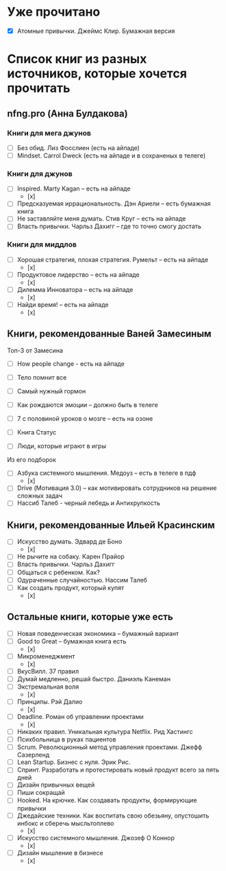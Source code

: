 # Уже прочитано 

- [x] Атомные привычки. Джеймс Клир. Бумажная версия

# Список книг из разных источников, которые хочется прочитать

## nfng.pro (Анна Булдакова)

### Книги для мега джунов
- [ ] Без обид. Лиз Фосслиен (есть на айпаде)
- [ ] Mindset. Carrol Dweck (есть на айпаде и в сохраненых в телеге)

### Книги для джунов
- [ ] Inspired. Marty Kagan – есть на айпаде 
	- [x] 
- [ ] Предсказуемая иррациональность. Дэн Ариели – есть бумажная книга
- [ ] Не заставляйте меня думать. Стив Круг – есть на айпаде 
- [ ] Власть привычки. Чарльз Дахигг – где то точно смогу достать

### Книги для миддлов
- [ ] Хорошая стратегия, плохая стратегия. Румельт – есть на айпаде 
	- [x] 
- [ ] Продуктовое лидерство – есть на айпаде
	- [x] 
- [ ] Дилемма Инноватора – есть на айпаде 
	- [x] 
- [ ] Найди время! – есть на айпаде 
	- [x] 

## Книги, рекомендованные Ваней Замесиным 

Топ-3 от Замесина
- [ ] How people change - есть на айпаде 
- [ ] Тело помнит все 
- [ ] Самый нужный гормон 

- [ ] Как рождаются эмоции – должно быть в телеге 
- [ ] 7 с половиной уроков о мозге – есть на озоне
- [ ] Книга Статус 
- [ ] Люди, которые играют в игры

Из его подборок 
- [ ] Азбука системного мышления. Медоуз – есть в телеге в пдф 
	- [x] 
- [ ] Drive (Мотивация 3.0) – как мотивировать сотрудников на решение сложных задач 
- [ ] Нассиб Талеб - черный лебедь и Антихрупкость
## Книги, рекомендованные Ильей Красинским

- [ ] Искусство думать. Эдвард де Боно 
	- [x] 
- [ ] Не рычите на собаку. Карен Прайор
- [ ] Власть привычки. Чарльз Дахигг
- [ ] Общаться с ребенком. Как?
- [ ] Одураченные случайностью. Нассим Талеб 
- [ ] Как создать продукт, который купят 
	- [x] 

## Остальные книги, которые уже есть 

- [ ] Новая поведенческая экономика – бумажный вариант 
- [ ] Good to Great – бумажная книга есть 
	- [x] 
- [ ] Микроменеджмент 
	- [x] 
- [ ] ВкусВилл. 37 правил 
- [ ] Думай медленно, решай быстро. Даниэль Канеман 
- [ ] Экстремальная воля 
	- [x] 
- [ ] Принципы. Рэй Далио 
	- [x] 
- [ ] Deadline. Роман об управлении проектами 
	- [x] 
- [ ] Никаких правил. Уникальная культура Netflix. Рид Хастингс
- [ ] Психбольница в руках пациентов
- [ ] Scrum. Революционный метод управления проектами. Джефф Сазерленд 
- [ ] Lean Startup. Бизнес с нуля. Эрик Рис. 
- [ ] Спринт. Разработать и протестировать новый продукт всего за пять дней
- [ ] Дизайн привычных вещей
- [ ] Пиши сокращай
- [ ] Hooked. На крючке. Как создавать продукты, формирующие привычки
- [ ] Джедайские техники. Как воспитать свою обезьяну, опустошить инбокс и сберечь мысльтоплево 
	- [x] 
- [ ] Искусство системного мышления. Джозеф О Коннор
	- [x] 
- [ ] Дизайн мышление в бизнесе 
	- [x] 